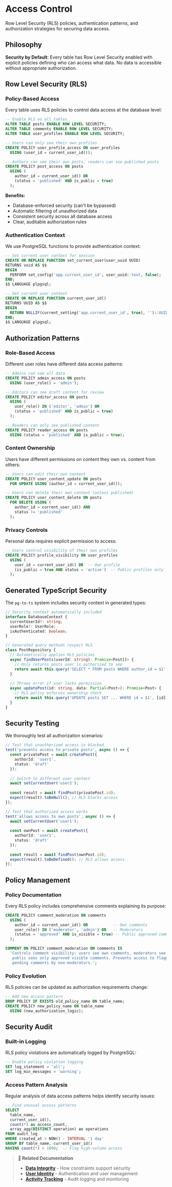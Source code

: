 # Access Control

Row Level Security (RLS) policies, authentication patterns, and authorization strategies for securing data access.

## Philosophy

**Security by Default**: Every table has Row Level Security enabled with explicit policies defining who can access what data. No data is accessible without appropriate authorization.

## Row Level Security (RLS)

### Policy-Based Access

Every table uses RLS policies to control data access at the database level:

```sql
-- Enable RLS on all tables
ALTER TABLE posts ENABLE ROW LEVEL SECURITY;
ALTER TABLE comments ENABLE ROW LEVEL SECURITY;
ALTER TABLE user_profiles ENABLE ROW LEVEL SECURITY;

-- Users can only see their own profiles
CREATE POLICY user_profile_access ON user_profiles
  USING (user_id = current_user_id());

-- Authors can see their own posts, readers can see published posts
CREATE POLICY post_access ON posts
  USING (
    author_id = current_user_id() OR 
    (status = 'published' AND is_public = true)
  );
```

**Benefits:**
- Database-enforced security (can't be bypassed)
- Automatic filtering of unauthorized data
- Consistent security across all database access
- Clear, auditable authorization rules

### Authentication Context

We use PostgreSQL functions to provide authentication context:

```sql
-- Set current user context for session
CREATE OR REPLACE FUNCTION set_current_user(user_uuid UUID)
RETURNS void AS $$
BEGIN
  PERFORM set_config('app.current_user_id', user_uuid::text, false);
END;
$$ LANGUAGE plpgsql;

-- Get current user context
CREATE OR REPLACE FUNCTION current_user_id()
RETURNS UUID AS $$
BEGIN
  RETURN NULLIF(current_setting('app.current_user_id', true), '')::UUID;
END;
$$ LANGUAGE plpgsql;
```

## Authorization Patterns

### Role-Based Access

Different user roles have different data access patterns:

```sql
-- Admins can see all data
CREATE POLICY admin_access ON posts
  USING (user_role() = 'admin');

-- Editors can see draft content for review
CREATE POLICY editor_access ON posts  
  USING (
    user_role() IN ('editor', 'admin') OR
    (status = 'published' AND is_public = true)
  );

-- Readers can only see published content
CREATE POLICY reader_access ON posts
  USING (status = 'published' AND is_public = true);
```

### Content Ownership

Users have different permissions on content they own vs. content from others:

```sql
-- Users can edit their own content
CREATE POLICY user_content_update ON posts
  FOR UPDATE USING (author_id = current_user_id());

-- Users can delete their own content (unless published)
CREATE POLICY user_content_delete ON posts
  FOR DELETE USING (
    author_id = current_user_id() AND 
    status != 'published'
  );
```

### Privacy Controls

Personal data requires explicit permission to access:

```sql
-- Users control visibility of their own profiles
CREATE POLICY profile_visibility ON user_profiles
  USING (
    user_id = current_user_id() OR  -- Own profile
    (is_public = true AND status = 'active')  -- Public profiles only
  );
```

## Generated TypeScript Security

The `pg-to-ts` system includes security context in generated types:

```typescript
// Security context automatically included
interface DatabaseContext {
  currentUserId?: string;
  userRole?: UserRole;
  isAuthenticated: boolean;
}

// Generated query methods respect RLS
class PostRepository {
  // Automatically applies RLS policies
  async findUserPosts(userId: string): Promise<Post[]> {
    // Only returns posts user is authorized to see
    return await this.query('SELECT * FROM posts WHERE author_id = $1', [userId]);
  }
  
  // Throws error if user lacks permission
  async updatePost(id: string, data: Partial<Post>): Promise<Post> {
    // RLS policy enforces ownership check
    return await this.query('UPDATE posts SET ... WHERE id = $1', [id]);
  }
}
```

## Security Testing

We thoroughly test all authorization scenarios:

```typescript
// Test that unauthorized access is blocked
test('prevents access to private posts', async () => {
  const privatePost = await createPost({ 
    authorId: 'user1', 
    status: 'draft' 
  });
  
  // Switch to different user context
  await setCurrentUser('user2');
  
  const result = await findPost(privatePost.id);
  expect(result).toBeNull(); // RLS blocks access
});

// Test that authorized access works
test('allows access to own posts', async () => {
  await setCurrentUser('user1');
  
  const ownPost = await createPost({ 
    authorId: 'user1', 
    status: 'draft' 
  });
  
  const result = await findPost(ownPost.id);
  expect(result).toBeDefined(); // RLS allows access
});
```

## Policy Management

### Policy Documentation

Every RLS policy includes comprehensive comments explaining its purpose:

```sql
CREATE POLICY comment_moderation ON comments
  USING (
    author_id = current_user_id() OR           -- Own comments
    user_role() IN ('moderator', 'admin') OR   -- Moderators
    (status = 'approved' AND is_visible = true) -- Public approved comments
  );

COMMENT ON POLICY comment_moderation ON comments IS
  'Controls comment visibility: users see own comments, moderators see all comments, 
   public sees only approved visible comments. Prevents access to flagged or 
   pending comments by non-moderators.';
```

### Policy Evolution

RLS policies can be updated as authorization requirements change:

```sql
-- Add new access pattern
DROP POLICY IF EXISTS old_policy_name ON table_name;
CREATE POLICY new_policy_name ON table_name
  USING (new_authorization_logic);
```

## Security Audit

### Built-in Logging

RLS policy violations are automatically logged by PostgreSQL:

```sql
-- Enable policy violation logging
SET log_statement = 'all';
SET log_min_messages = 'warning';
```

### Access Pattern Analysis

Regular analysis of data access patterns helps identify security issues:

```sql
-- Find unusual access patterns
SELECT 
  table_name,
  current_user_id(),
  count(*) as access_count,
  array_agg(DISTINCT operation) as operations
FROM audit_log 
WHERE created_at > NOW() - INTERVAL '1 day'
GROUP BY table_name, current_user_id()
HAVING count(*) > 1000;  -- Flag high-volume access
```

> **📖 Related Documentation**  
> - **[Data Integrity](../data-integrity/index.md)** - How constraints support security
> - **[User Identity](../user-identity/index.md)** - Authentication and user management
> - **[Activity Tracking](../activity-tracking/index.md)** - Audit logging and monitoring
